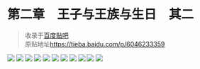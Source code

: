 # 第二章　王子与王族与生日　其二

> 收录于[百度贴吧](https://tieba.baidu.com/f?kw=转生王子)  
> 原贴地址<https://tieba.baidu.com/p/6046233359>

![](img/2.2.1.jpg)
![](img/2.2.2.jpg)
![](img/2.2.3.jpg)
![](img/2.2.4.jpg)
![](img/2.2.5.jpg)
![](img/2.2.6.jpg)
![](img/2.2.7.jpg)
![](img/2.2.8.jpg)
![](img/2.2.9.jpg)
![](img/2.2.10.jpg)
![](img/2.2.11.jpg)
